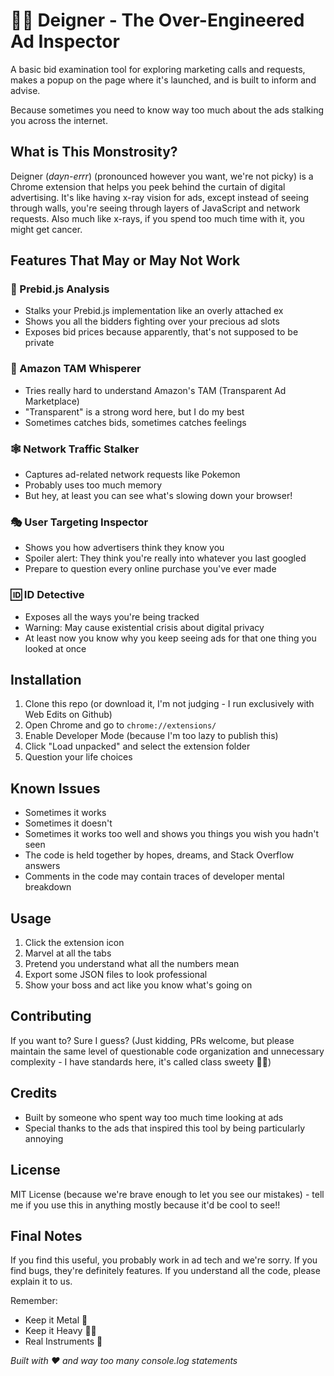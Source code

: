 # 🕵️‍♂️ Deigner - The Over-Engineered Ad Inspector

A basic bid examination tool for exploring marketing calls and requests, makes a popup on the page where it's launched, and is built to inform and advise.

Because sometimes you need to know way too much about the ads stalking you across the internet.

## What is This Monstrosity?

Deigner (*dayn-errr*) (pronounced however you want, we're not picky) is a Chrome extension that helps you peek behind the curtain of digital advertising. It's like having x-ray vision for ads, except instead of seeing through walls, you're seeing through layers of JavaScript and network requests. Also much like x-rays, if you spend too much time with it, you might get cancer.

## Features That May or May Not Work

### 🎯 Prebid.js Analysis
- Stalks your Prebid.js implementation like an overly attached ex
- Shows you all the bidders fighting over your precious ad slots
- Exposes bid prices because apparently, that's not supposed to be private

### 🌊 Amazon TAM Whisperer
- Tries really hard to understand Amazon's TAM (Transparent Ad Marketplace)
- "Transparent" is a strong word here, but I do my best
- Sometimes catches bids, sometimes catches feelings

### 🕸️ Network Traffic Stalker
- Captures ad-related network requests like Pokemon
- Probably uses too much memory
- But hey, at least you can see what's slowing down your browser!

### 🎭 User Targeting Inspector
- Shows you how advertisers think they know you
- Spoiler alert: They think you're really into whatever you last googled
- Prepare to question every online purchase you've ever made

### 🆔 ID Detective
- Exposes all the ways you're being tracked
- Warning: May cause existential crisis about digital privacy
- At least now you know why you keep seeing ads for that one thing you looked at once

## Installation

1. Clone this repo (or download it, I'm not judging - I run exclusively with Web Edits on Github)
2. Open Chrome and go to `chrome://extensions/`
3. Enable Developer Mode (because I'm too lazy to publish this)
4. Click "Load unpacked" and select the extension folder
5. Question your life choices

## Known Issues

- Sometimes it works
- Sometimes it doesn't
- Sometimes it works too well and shows you things you wish you hadn't seen
- The code is held together by hopes, dreams, and Stack Overflow answers
- Comments in the code may contain traces of developer mental breakdown

## Usage

1. Click the extension icon
2. Marvel at all the tabs
3. Pretend you understand what all the numbers mean
4. Export some JSON files to look professional
5. Show your boss and act like you know what's going on

## Contributing

If you want to? Sure I guess?
(Just kidding, PRs welcome, but please maintain the same level of questionable code organization and unnecessary complexity - I have standards here, it's called class sweety 💅🏻)

## Credits

- Built by someone who spent way too much time looking at ads
- Special thanks to the ads that inspired this tool by being particularly annoying

## License

MIT License (because we're brave enough to let you see our mistakes) - tell me if you use this in anything mostly because it'd be cool to see!!

## Final Notes

If you find this useful, you probably work in ad tech and we're sorry. If you find bugs, they're definitely features. If you understand all the code, please explain it to us.

Remember:
- Keep it Metal 🤘
- Keep it Heavy 🏋️‍♂️
- Real Instruments 🎸

_Built with ❤️ and way too many console.log statements_
